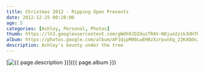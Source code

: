 ```yaml
---
title: Christmas 2012 - Ripping Open Presents
date: 2012-12-25 00:28:00
age: 5
categories: [Ashley, Personal, Photos]
thumb: https://lh3.googleusercontent.com/gWdh9JDZduzTR4V-N8jue2zik3UH7EMtBiVARkKxkkPB_V3crkn-KGEBthvD6DTBbS_C5euvOIh6kU2aaIS2AayVP4duPsAG_OcxLGYhoypuZyardSomjSPo9pOQ5VKvgmmNR8V5WIqy-sJp5AEvaO7JwKCquJcJT5gHOL2xSfhkhESIGaTxhykixYzka7H4Lm46J7am_DywlGieKA5gvzYXAj1HIAfZyM5TOiPtEoMM6jku4zxtZto119hq5Qque3dPUjVqXrDfbXjdkMp9cmBdoVjAgZAKrPx7Bc_eyitoJCuwKOl9FpzSupg1GVEDlI-YgVPmuCd9aa3c1gjOfjVbDVFArRHQebH6l0q4rUhZMjcddRRQg0qKGUoEELyiREQM8YcrpjxJ4Uuw9wVcNs-z-5YVFKNnwrFPm3tYOcvAL_EVT79osjHFiNv1HBkkDkL0cjfaHXMuzuCI82V610QdCp54LoaZxhrDgJAMMxOP2M-u6DvCth3p6d8mI59SE-M1mB2k8NXTaoT2USu6pgIFddp4m8di_Ur8zvuVqVrNtgkgiNdfZR9qt0Zc128yMe2sLJ8dnDd5oWMMkSbTO3rC3X62qRX2_jK9J616cIxWIa9PeVadBPnV4WGGkfG9wU5TUbKsejOlMMtVWFcn4kRB=w435-h326-no
album: https://photos.google.com/album/AF1QipM00LwEHBzXzrpunXq_22K4QdnzrJS--c3Gi3hh
description: Ashley's bounty under the tree
---
```

[<img src="{{ page.thumb }}" alt="{{ page.description }}" class="wyseguys-album"/>]({{ page.album }})